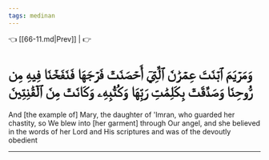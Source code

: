 ```yaml
---
tags: medinan
---
```


👈 [[66-11.md|Prev]] |  👉

# وَمَرۡيَمَ ٱبۡنَتَ عِمۡرَٰنَ ٱلَّتِيٓ أَحۡصَنَتۡ فَرۡجَهَا فَنَفَخۡنَا فِيهِ مِن رُّوحِنَا وَصَدَّقَتۡ بِكَلِمَٰتِ رَبِّهَا وَكُتُبِهِۦ وَكَانَتۡ مِنَ ٱلۡقَٰنِتِينَ

And [the example of] Mary, the daughter of 'Imran, who guarded her chastity, so We blew into [her garment] through Our angel, and she believed in the words of her Lord and His scriptures and was of the devoutly obedient

---

